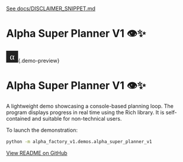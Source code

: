 [See docs/DISCLAIMER_SNIPPET.md](../DISCLAIMER_SNIPPET.md)

# Alpha Super Planner V1 👁️✨

![preview](../alpha_super_planner_v1/assets/preview.svg){.demo-preview}
# Alpha Super Planner V1 👁️✨
A lightweight demo showcasing a console-based planning loop. The program displays
progress in real time using the Rich library. It is self-contained and suitable
for non-technical users.

To launch the demonstration:

```bash
python -m alpha_factory_v1.demos.alpha_super_planner_v1
```

[View README on GitHub](https://github.com/MontrealAI/AGI-Alpha-Agent-v0/blob/main/alpha_factory_v1/demos/alpha_super_planner_v1/README.md)
